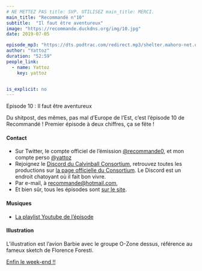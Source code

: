 ```yaml
---
# NE METTEZ PAS title: SVP. UTILISEZ main_title: MERCI.
main_title: "Recommandé n°10"
subtitle:  "Il faut être aventureux"
image: "https://recommande.duckdns.org/img/10.jpg"
date: 2019-07-05

episode_mp3: "https://dts.podtrac.com/redirect.mp3/shelter.mahoro-net.org/~yattoz/recommande/episodes/episode10.mp3"
author: "Yattoz"
duration: "52:59"
people_link: 
  - name: Yattoz
    key: yattoz


is_explicit: no
---
```


<PodcastHeader/>

<!-- ECRIRE LA DESCRIPTION DE L'EPISODE SOUS CETTE LIGNE -->


 Episode 10 : Il faut être aventureux 

<p>Du shitpost, des mêmes, pas mal d’Europe de l’Est, c’est l’épisode 10 de Recommandé ! Premier épisode à deux chiffres, ça se fête !</p>

<h4>Contact</h4>

<ul>
  <li>Sur Twitter, le compte officiel de l’émission <a href="https://twitter.com/recommande0" rel="nofollow">@recommande0</a>, et mon compte perso <a href="https://twitter.com/yattoz" rel="nofollow">@yattoz</a></li>
  <li>Rejoignez le <a href="https://discord.gg/4RnA9v7" rel="nofollow">Discord du Calvinball Consortium</a>, retrouvez toutes les productions sur <a href="https://calvinballradio.wordpress.com/" rel="nofollow">la page officielle du Consortium</a>. Le Discord est un endroit chatoyant où il fait bon vivre.</li>
  <li>Par e-mail, à <a href="mailto:recommande@hotmail.com" rel="nofollow">recommande@hotmail.com</a>,</li>
  <li>Et bien sûr, tous les épisodes sont <a href="https://recommande.duckdns.org" rel="nofollow">sur le site</a>.</li>
</ul>

<h4>Musiques</h4>

<ul>
  <li><a href="https://www.youtube.com/playlist?list=PLNjXbZkItxtbuf5snKpVAJIl0k980hq4_" rel="nofollow">La playlist Youtube de l’épisode</a></li>
</ul>

<h4>Illustration</h4>

<p>L’illustration est l’avion Barbie avec le groupe O-Zone dessus, référence au fameux sketch de Florence Foresti.</p>

<p><a href="https://www.youtube.com/watch?v=vpYkz5WU1Vg" rel="nofollow">Enfin le week-end !!</a></p>


